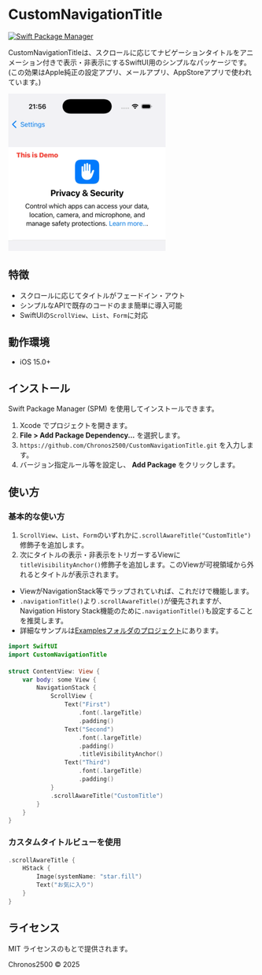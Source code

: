 # CustomNavigationTitle

[![Swift Package Manager](https://img.shields.io/badge/Swift%20Package%20Manager-compatible-brightgreen.svg)](https://github.com/apple/swift-package-manager)

CustomNavigationTitleは、スクロールに応じてナビゲーションタイトルをアニメーション付きで表示・非表示にするSwiftUI用のシンプルなパッケージです。(この効果はApple純正の設定アプリ、メールアプリ、AppStoreアプリで使われています。)

![Demo](Assets/demo01.gif)

## 特徴
- スクロールに応じてタイトルがフェードイン・アウト
- シンプルなAPIで既存のコードのまま簡単に導入可能
- SwiftUIの`ScrollView`、`List`、`Form`に対応

## 動作環境
-   iOS 15.0+

## インストール
Swift Package Manager (SPM) を使用してインストールできます。

1. Xcode でプロジェクトを開きます。
2.  **File > Add Package Dependency...** を選択します。
3. `https://github.com/Chronos2500/CustomNavigationTitle.git` を入力します。
4. バージョン指定ルール等を設定し、 **Add Package** をクリックします。

## 使い方

### 基本的な使い方
1. `ScrollView`、`List`、`Form`のいずれかに`.scrollAwareTitle("CustomTitle")`修飾子を追加します。
2. 次にタイトルの表示・非表示をトリガーするViewに`titleVisibilityAnchor()`修飾子を追加します。このViewが可視領域から外れるとタイトルが表示されます。
* ViewがNavigationStack等でラップされていれば、これだけで機能します。
* `.navigationTitle()`より`.scrollAwareTitle()`が優先されますが、Navigation History Stack機能のために`.navigationTitle()`も設定することを推奨します。
* 詳細なサンプルは[Examplesフォルダのプロジェクト](Examples/)にあります。

```swift
import SwiftUI
import CustomNavigationTitle

struct ContentView: View {
    var body: some View {
        NavigationStack {
            ScrollView {
                Text("First")
                    .font(.largeTitle)
                    .padding()
                Text("Second")
                    .font(.largeTitle)
                    .padding()
                    .titleVisibilityAnchor()
                Text("Third")
                    .font(.largeTitle)
                    .padding()
            }
            .scrollAwareTitle("CustomTitle")
        }
    }
}
```

### カスタムタイトルビューを使用
```swift
.scrollAwareTitle {
    HStack {
        Image(systemName: "star.fill")
        Text("お気に入り")
    }
}
```

## ライセンス
MIT ライセンスのもとで提供されます。

Chronos2500 © 2025
